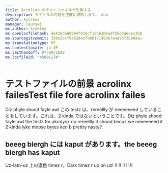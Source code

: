 ```yaml
---
title: Acrolinx のテストファイルが失敗する
description: タイトルの内容を正確に説明します。 duh
author: kccross
manager: laurawi
ms.author: krowley
ms.openlocfilehash: de426ded6984f018cf155b306adf5bd3a6aec3b8
ms.sourcegitcommit: 338e3bcf0a62842fbbb17145b67a4a93f3b90aac
ms.translationtype: MT
ms.contentlocale: ja-JP
ms.lasthandoff: 07/09/2020
ms.locfileid: "45091174"
---
```

# <a name="test-file-fore-acrolinx-failes"></a><span data-ttu-id="c1e84-104">テストファイルの前景 acrolinx failes</span><span class="sxs-lookup"><span data-stu-id="c1e84-104">Test file fore acrolinx failes</span></span>

<span data-ttu-id="c1e84-105">Diz phyle shood fayle awl この testz は、rereellly が neeeeeeed していることをしています。これは、2 kinda ではないということです。</span><span class="sxs-lookup"><span data-stu-id="c1e84-105">Diz phyle shood fayle awl the testz for akrolynx no rereellly it shood becuz we neeeeeeed it 2 kinda lyke moose bytes ken b prettty nasty?</span></span>

## <a name="the-beeeg-blergh-has-kaput"></a><span data-ttu-id="c1e84-106">beeeg blergh には kaput があります。</span><span class="sxs-lookup"><span data-stu-id="c1e84-106">the beeeg blergh has kaput</span></span>
<span data-ttu-id="c1e84-107">Uz-latn-uz 上の濃色 timez r。</span><span class="sxs-lookup"><span data-stu-id="c1e84-107">Dark timez r up on uz!</span></span> <span data-ttu-id="c1e84-108">!</span><span class="sxs-lookup"><span data-stu-id="c1e84-108">!</span></span> <span data-ttu-id="c1e84-109">!</span><span class="sxs-lookup"><span data-stu-id="c1e84-109">!</span></span> <span data-ttu-id="c1e84-110">!</span><span class="sxs-lookup"><span data-stu-id="c1e84-110">!</span></span> <span data-ttu-id="c1e84-111">!</span><span class="sxs-lookup"><span data-stu-id="c1e84-111">!</span></span> <span data-ttu-id="c1e84-112">!</span><span class="sxs-lookup"><span data-stu-id="c1e84-112">!</span></span>
